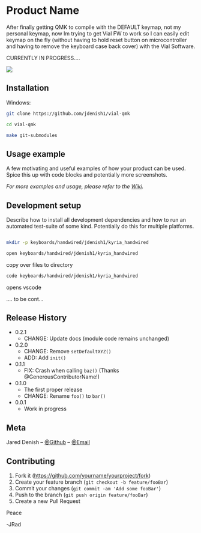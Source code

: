 # Product Name

After finally getting QMK to compile with the DEFAULT keymap, not my personal keymap, now Im trying to get Vial FW to work so I can easily edit keymap on the fly (without having to hold reset button on microcontroller and having to remove the keyboard case back cover) with the Vial Software. 

CURRENTLY IN PROGRESS....

![](header.png)

## Installation

Windows:

```sh
git clone https://github.com/jdenish1/vial-qmk

cd vial-qmk

make git-submodules
```
## Usage example

A few motivating and useful examples of how your product can be used. Spice this up with code blocks and potentially more screenshots.

_For more examples and usage, please refer to the [Wiki][wiki]._

## Development setup

Describe how to install all development dependencies and how to run an automated test-suite of some kind. Potentially do this for multiple platforms.

```sh

mkdir -p keyboards/handwired/jdenish1/kyria_handwired

open keyboards/handwired/jdenish1/kyria_handwired
```
copy over files to directory

```sh
code keyboards/handwired/jdenish1/kyria_handwired
```
opens vscode

.... to be cont...

## Release History

* 0.2.1
    * CHANGE: Update docs (module code remains unchanged)
* 0.2.0
    * CHANGE: Remove `setDefaultXYZ()`
    * ADD: Add `init()`
* 0.1.1
    * FIX: Crash when calling `baz()` (Thanks @GenerousContributorName!)
* 0.1.0
    * The first proper release
    * CHANGE: Rename `foo()` to `bar()`
* 0.0.1
    * Work in progress

## Meta

Jared Denish – [@Github](https://github.com/jdenish1) – [@Email](jareddenish@gmail.com)

## Contributing

1. Fork it (<https://github.com/yourname/yourproject/fork>)
2. Create your feature branch (`git checkout -b feature/fooBar`)
3. Commit your changes (`git commit -am 'Add some fooBar'`)
4. Push to the branch (`git push origin feature/fooBar`)
5. Create a new Pull Request

<!-- Markdown link & img dfn's -->
[npm-image]: https://img.shields.io/npm/v/datadog-metrics.svg?style=flat-square
[npm-url]: https://npmjs.org/package/datadog-metrics
[npm-downloads]: https://img.shields.io/npm/dm/datadog-metrics.svg?style=flat-square
[travis-image]: https://img.shields.io/travis/dbader/node-datadog-metrics/master.svg?style=flat-square
[travis-url]: https://travis-ci.org/dbader/node-datadog-metrics
[wiki]: https://github.com/yourname/yourproject/wiki


Peace

-JRad
